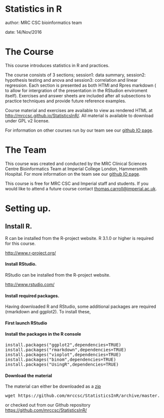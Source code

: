 Statistics in R
========================================================
author: MRC CSC bioinformatics team

date: 14/Nov/2016

The Course
========================================================

This course introduces statistics in R and practices.

The course consists of 3 sections; session1: data summary, session2: hypothesis testing and anova and session3: correlation and linear regression.
Each section is presented as both HTMl and Rpres markdown ( to allow for intergration of the presentation in the RStudion enviroment itself). Exercises and answer sheets are included after all subsections to practice techniques and provide future reference examples.

Course material and exercises are available to view as rendered HTML at <http://mrccsc.github.io/StatisticsInR/>.
All material is available to download under GPL v2 license.

For information on other courses run by our team see our [github IO page](http://mrccsc.github.io).

The Team
========================================================

This course was created and conducted by the MRC Clinical Sciences Centre Bioinformatics Team at Imperial College London, Hammersmith Hospital.
For more information on the team see our [github IO page](http://mrccsc.github.io).

This course is free for MRC CSC and Imperial staff and students. If you would like to attend a future course contact thomas.carroll@imperial.ac.uk.

Setting up.
========================================================

## Install R.

R can be installed from the R-project website.
R 3.1.0 or higher is required for this course.

http://www.r-project.org/

#### Install RStudio.

RStudio can be installed from the R-project website.

http://www.rstudio.com/


#### Install required packages.

Having downloaded R and RStudio, some additional packages are required (rmarkdown and ggplot2).
To install these,

#### First launch RStudio

#### Install the packages in the R console

<pre>
install.packages("ggplot2",dependencies=TRUE)
install.packages("rmarkdown",dependencies=TRUE)
install.packages("vioplot",dependencies=TRUE)
install.packages("binom",dependencies=TRUE)
install.packages("UsingR",dependencies=TRUE)
</pre>

#### Download the material
The material can either be downloaded as a [zip](https://github.com/mrccsc/StatisticsInR/archive/master.zip)
<pre>
wget https://github.com/mrccsc/StatisticsInR/archive/master.zip ./
</pre>
or checked out from our Github repository
https://github.com/mrccsc/StatisticsInR/
